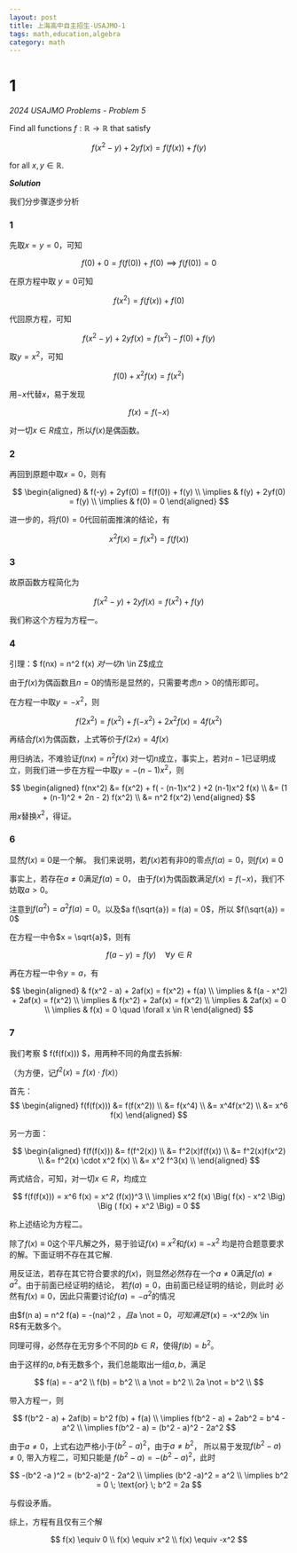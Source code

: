 ```yaml
---
layout: post
title: 上海高中自主招生-USAJMO-1
tags: math,education,algebra
category: math
---
```


# 1

*2024 USAJMO Problems - Problem 5*

Find all functions $f:\mathbb{R}\rightarrow\mathbb{R}$ that satisfy

$$
    f(x^2-y)+2yf(x)=f(f(x))+f(y)
$$

for all $x,y\in\mathbb{R}$.

***Solution***

我们分步骤逐步分析

### 1

先取$x = y = 0$，可知 

$$
    f(0) + 0 = f(f(0)) + f(0)
    \implies f(f(0)) = 0
$$

在原方程中取 $y = 0$可知

$$
    f(x^2) = f(f(x)) + f(0)
$$

代回原方程，可知

$$
    f(x^2 -y ) +2y f(x) = f(x^2) - f(0) + f(y)
$$

取$y = x^2$，可知

$$
    f(0) + x^2 f(x) = f(x^2)
$$

用$-x$代替$x$，易于发现

$$
    f(x) = f(-x)
$$

对一切$x \in R$成立，所以$f(x)$是偶函数。

### 2

再回到原题中取$x = 0$，则有

$$
\begin{aligned}
    & f(-y) + 2yf(0) = f(f(0)) + f(y) \\
    \implies & f(y) + 2yf(0) = f(y) \\
    \implies & f(0) = 0
\end{aligned}
$$

进一步的，将$f(0) = 0$代回前面推演的结论，有

$$
    x^2 f(x) = f(x^2) = f(f(x))
$$

### 3

故原函数方程简化为

$$
    f(x^2 - y) + 2yf(x) = f(x^2) + f(y)
$$

我们称这个方程为方程一。

### 4

引理：$ f(nx) = n^2 f(x) $对一切$n \in Z$成立

由于$f(x)$为偶函数且$n = 0$的情形是显然的，只需要考虑$n > 0$的情形即可。

在方程一中取$y = -x^2$，则

$$
    f(2x^2) = f(x^2) + f(-x^2) + 2x^2f(x) = 4 f(x^2)
$$

再结合$f(x)$为偶函数，上式等价于$f(2x) = 4f(x)$

用归纳法，不难验证$f(n x) = n^2 f(x)$ 对一切$n$成立，事实上，若对$n-1$已证明成立，则我们进一步在方程一中取$y = - (n-1)x^2$，则

$$
\begin{aligned}
    f(nx^2) &= f(x^2) + f( - (n-1)x^2 ) +2 (n-1)x^2 f(x)  \\
        &= (1 + (n-1)^2 + 2n - 2) f(x^2) \\
        &= n^2 f(x^2)
\end{aligned}
$$

用$x$替换$x^2$，得证。

### 6

显然$f(x) \equiv 0$是一个解。
我们来说明，若$f(x)$若有非$0$的零点$f(a) = 0$，则$f(x) \equiv 0$

事实上，若存在$a \not = 0$满足$f(a) = 0$，
由于$f(x)$为偶函数满足$f(x) = f(-x)$，我们不妨取$a > 0$。

注意到$f(a^2) = a^2 f(a) = 0$。以及$a f(\sqrt{a}) = f(a) = 0$，所以
$f(\sqrt{a}) = 0$

在方程一中令$x = \sqrt{a}$，则有

$$
    f(a - y) = f(y) \quad \forall y \in R
$$

再在方程一中令$y = a$，有

$$
\begin{aligned}
    & f(x^2 - a) + 2af(x) = f(x^2) + f(a) \\ 
    \implies & f(a - x^2) + 2af(x) = f(x^2) \\
    \implies & f(x^2) + 2af(x) = f(x^2) \\
    \implies & 2af(x) = 0  \\
    \implies & f(x) = 0 \quad \forall x \in R
\end{aligned}
$$


### 7

我们考察 $ f(f(f(x))) $，用两种不同的角度去拆解:

（为方便，记$f^2(x) = f(x) \cdot f(x)$）

首先：
$$
\begin{aligned}
    f(f(f(x))) &= f(f(x^2)) \\
        &= f(x^4) \\
        &= x^4f(x^2) \\ 
        &= x^6 f(x)
\end{aligned}
$$

另一方面：

$$
\begin{aligned}
    f(f(f(x))) &= f(f^2(x)) \\
        &= f^2(x)f(f(x)) \\ 
        &= f^2(x)f(x^2) \\ 
        &= f^2(x) \cdot x^2 f(x) \\ 
        &= x^2 f^3(x) \\ 
\end{aligned}
$$

两式结合，可知，对一切$x \in R$，均成立

$$
    f(f(f(x))) = x^6 f(x) = x^2 (f(x))^3 \\
    \implies x^2 f(x) \Big( f(x) - x^2 \Big) \Big ( f(x) + x^2 \Big) = 0
$$

称上述结论为方程二。

除了$f(x) \equiv 0$这个平凡解之外，易于验证$f(x) \equiv x^2$和$f(x) \equiv -x^2$ 均是符合题意要求的解。下面证明不存在其它解.

用反证法，若存在其它符合要求的$f(x)$，则显然必然存在一个$a \not = 0$满足$f(a) \not = a^2$。由于前面已经证明的结论， 若$f(a) = 0$，由前面已经证明的结论，则此时 必然有$f(x) \equiv 0$，因此只需要讨论$f(a) = -a^2$的情况

由$f(n a) = n^2 f(a) = -(na)^2 $，且$a \not = 0$，可知满足$f(x) = -x^2$的$x \in R$有无数多个。

同理可得，必然存在无穷多个不同的$b \in R$，使得$f(b) = b^2$。

由于这样的$a,b$有无数多个，我们总能取出一组$a,b$，满足

$$
    f(a) = - a^2 \\
    f(b) = b^2 \\
    a \not = b^2 \\
    2a \not = b^2 \\
$$

带入方程一，则

$$
    f(b^2 - a) + 2af(b) = b^2 f(b) + f(a) \\
    \implies f(b^2 - a) + 2ab^2 = b^4 - a^2 \\
    \implies f(b^2 - a) = (b^2 - a)^2 - 2a^2
$$

由于$a \not = 0$，上式右边严格小于$(b^2 - a)^2$，由于$a \not = b^2$，
所以易于发现$f(b^2 - a) \not = 0$,
带入方程二，可知只能是 $f(b^2 -a) = - (b^2 -a)^2$，此时

$$
    -(b^2 -a )^2 = (b^2-a)^2 - 2a^2  \\
    \implies (b^2 -a)^2 = a^2  \\
    \implies b^2 = 0 \; \text{or} \; b^2 = 2a
$$

与假设矛盾。

综上，方程有且仅有三个解

$$
    f(x) \equiv 0 \\ 
    f(x) \equiv x^2 \\
    f(x) \equiv -x^2
$$